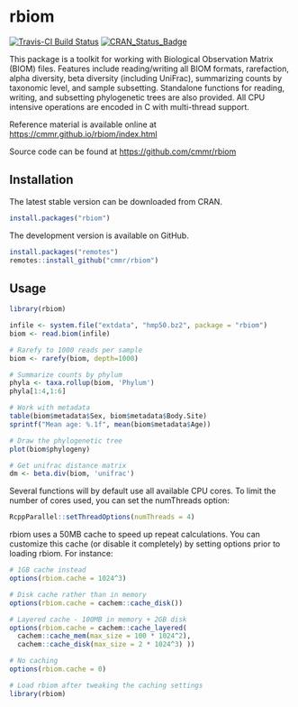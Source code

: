 rbiom
=======

[![Travis-CI Build Status](https://travis-ci.org/cmmr/rbiom.svg?branch=master)](https://travis-ci.org/cmmr/rbiom) [![CRAN\_Status\_Badge](http://www.r-pkg.org/badges/version/rbiom)](https://cran.r-project.org/package=rbiom)

This package is a toolkit for working with Biological Observation Matrix
(BIOM) files. Features include reading/writing all BIOM formats, rarefaction,
alpha diversity, beta diversity (including UniFrac), summarizing counts by 
taxonomic level, and sample subsetting. Standalone functions for reading,
writing, and subsetting phylogenetic trees are also provided. All CPU
intensive operations are encoded in C with multi-thread support.

Reference material is available online at https://cmmr.github.io/rbiom/index.html

Source code can be found at https://github.com/cmmr/rbiom


Installation
------------

The latest stable version can be downloaded from CRAN.

```r
install.packages("rbiom")
```

The development version is available on GitHub.

``` r
install.packages("remotes")
remotes::install_github("cmmr/rbiom")
```


Usage
-----

``` r
library(rbiom)

infile <- system.file("extdata", "hmp50.bz2", package = "rbiom")
biom <- read.biom(infile)

# Rarefy to 1000 reads per sample
biom <- rarefy(biom, depth=1000)

# Summarize counts by phylum
phyla <- taxa.rollup(biom, 'Phylum')
phyla[1:4,1:6]

# Work with metadata
table(biom$metadata$Sex, biom$metadata$Body.Site)
sprintf("Mean age: %.1f", mean(biom$metadata$Age))

# Draw the phylogenetic tree
plot(biom$phylogeny)

# Get unifrac distance matrix
dm <- beta.div(biom, 'unifrac')
```

Several functions will by default use all available CPU cores. To limit the number of cores used, you can set the numThreads option:

``` r
RcppParallel::setThreadOptions(numThreads = 4)
```

rbiom uses a 50MB cache to speed up repeat calculations. You can customize this cache (or disable it completely) by setting options prior to loading rbiom. For instance:
```r
# 1GB cache instead
options(rbiom.cache = 1024^3)

# Disk cache rather than in memory
options(rbiom.cache = cachem::cache_disk())

# Layered cache - 100MB in memory + 2GB disk
options(rbiom.cache = cachem::cache_layered(
  cachem::cache_mem(max_size = 100 * 1024^2), 
  cachem::cache_disk(max_size = 2 * 1024^3) ))

# No caching
options(rbiom.cache = 0)

# Load rbiom after tweaking the caching settings
library(rbiom)
```




